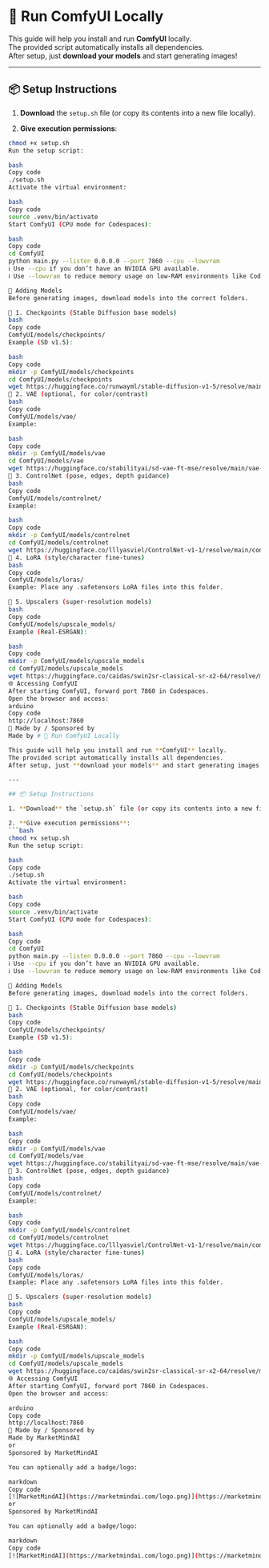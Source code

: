 # 🚀 Run ComfyUI Locally

This guide will help you install and run **ComfyUI** locally.  
The provided script automatically installs all dependencies.  
After setup, just **download your models** and start generating images!  

---

## 📦 Setup Instructions

1. **Download** the `setup.sh` file (or copy its contents into a new file locally).  

2. **Give execution permissions**:  
```bash
chmod +x setup.sh
Run the setup script:

bash
Copy code
./setup.sh
Activate the virtual environment:

bash
Copy code
source .venv/bin/activate
Start ComfyUI (CPU mode for Codespaces):

bash
Copy code
cd ComfyUI
python main.py --listen 0.0.0.0 --port 7860 --cpu --lowvram
ℹ️ Use --cpu if you don’t have an NVIDIA GPU available.
ℹ️ Use --lowvram to reduce memory usage on low-RAM environments like Codespaces.

📂 Adding Models
Before generating images, download models into the correct folders.

🔹 1. Checkpoints (Stable Diffusion base models)
bash
Copy code
ComfyUI/models/checkpoints/
Example (SD v1.5):

bash
Copy code
mkdir -p ComfyUI/models/checkpoints
cd ComfyUI/models/checkpoints
wget https://huggingface.co/runwayml/stable-diffusion-v1-5/resolve/main/v1-5-pruned-emaonly.safetensors
🔹 2. VAE (optional, for color/contrast)
bash
Copy code
ComfyUI/models/vae/
Example:

bash
Copy code
mkdir -p ComfyUI/models/vae
cd ComfyUI/models/vae
wget https://huggingface.co/stabilityai/sd-vae-ft-mse/resolve/main/vae-ft-mse-840000-ema-pruned.safetensors
🔹 3. ControlNet (pose, edges, depth guidance)
bash
Copy code
ComfyUI/models/controlnet/
Example:

bash
Copy code
mkdir -p ComfyUI/models/controlnet
cd ComfyUI/models/controlnet
wget https://huggingface.co/lllyasviel/ControlNet-v1-1/resolve/main/control_v11p_sd15_canny.pth
🔹 4. LoRA (style/character fine-tunes)
bash
Copy code
ComfyUI/models/loras/
Example: Place any .safetensors LoRA files into this folder.

🔹 5. Upscalers (super-resolution models)
bash
Copy code
ComfyUI/models/upscale_models/
Example (Real-ESRGAN):

bash
Copy code
mkdir -p ComfyUI/models/upscale_models
cd ComfyUI/models/upscale_models
wget https://huggingface.co/caidas/swin2sr-classical-sr-x2-64/resolve/main/model.safetensors
🌐 Accessing ComfyUI
After starting ComfyUI, forward port 7860 in Codespaces.
Open the browser and access:
arduino
Copy code
http://localhost:7860
🔗 Made by / Sponsored by
Made by # 🚀 Run ComfyUI Locally

This guide will help you install and run **ComfyUI** locally.  
The provided script automatically installs all dependencies.  
After setup, just **download your models** and start generating images!  

---

## 📦 Setup Instructions

1. **Download** the `setup.sh` file (or copy its contents into a new file locally).  

2. **Give execution permissions**:  
```bash
chmod +x setup.sh
Run the setup script:

bash
Copy code
./setup.sh
Activate the virtual environment:

bash
Copy code
source .venv/bin/activate
Start ComfyUI (CPU mode for Codespaces):

bash
Copy code
cd ComfyUI
python main.py --listen 0.0.0.0 --port 7860 --cpu --lowvram
ℹ️ Use --cpu if you don’t have an NVIDIA GPU available.
ℹ️ Use --lowvram to reduce memory usage on low-RAM environments like Codespaces.

📂 Adding Models
Before generating images, download models into the correct folders.

🔹 1. Checkpoints (Stable Diffusion base models)
bash
Copy code
ComfyUI/models/checkpoints/
Example (SD v1.5):

bash
Copy code
mkdir -p ComfyUI/models/checkpoints
cd ComfyUI/models/checkpoints
wget https://huggingface.co/runwayml/stable-diffusion-v1-5/resolve/main/v1-5-pruned-emaonly.safetensors
🔹 2. VAE (optional, for color/contrast)
bash
Copy code
ComfyUI/models/vae/
Example:

bash
Copy code
mkdir -p ComfyUI/models/vae
cd ComfyUI/models/vae
wget https://huggingface.co/stabilityai/sd-vae-ft-mse/resolve/main/vae-ft-mse-840000-ema-pruned.safetensors
🔹 3. ControlNet (pose, edges, depth guidance)
bash
Copy code
ComfyUI/models/controlnet/
Example:

bash
Copy code
mkdir -p ComfyUI/models/controlnet
cd ComfyUI/models/controlnet
wget https://huggingface.co/lllyasviel/ControlNet-v1-1/resolve/main/control_v11p_sd15_canny.pth
🔹 4. LoRA (style/character fine-tunes)
bash
Copy code
ComfyUI/models/loras/
Example: Place any .safetensors LoRA files into this folder.

🔹 5. Upscalers (super-resolution models)
bash
Copy code
ComfyUI/models/upscale_models/
Example (Real-ESRGAN):

bash
Copy code
mkdir -p ComfyUI/models/upscale_models
cd ComfyUI/models/upscale_models
wget https://huggingface.co/caidas/swin2sr-classical-sr-x2-64/resolve/main/model.safetensors
🌐 Accessing ComfyUI
After starting ComfyUI, forward port 7860 in Codespaces.
Open the browser and access:

arduino
Copy code
http://localhost:7860
🔗 Made by / Sponsored by
Made by MarketMindAI
or
Sponsored by MarketMindAI

You can optionally add a badge/logo:

markdown
Copy code
[![MarketMindAI](https://marketmindai.com/logo.png)](https://marketmindai.com)
or
Sponsored by MarketMindAI

You can optionally add a badge/logo:

markdown
Copy code
[![MarketMindAI](https://marketmindai.com/logo.png)](https://marketmindai.com)
